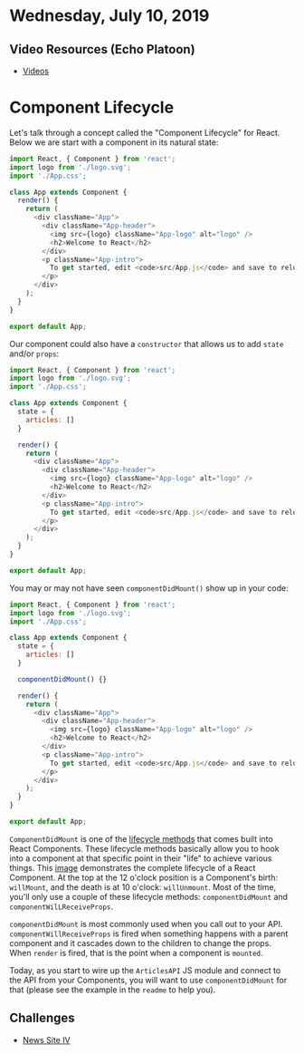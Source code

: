Wednesday, July 10, 2019
======================
## Video Resources (Echo Platoon)
* [Videos](https://www.youtube.com/watch?v=ah1okfjVLRU&list=PLu0CiQ7bzwETgzmFBSspTnEwxI-sgashb)

# Component Lifecycle
Let's talk through a concept called the "Component Lifecycle" for React. Below we are start with a component in its natural state:

```javascript
import React, { Component } from 'react';
import logo from './logo.svg';
import './App.css';

class App extends Component {
  render() {
    return (
      <div className="App">
        <div className="App-header">
          <img src={logo} className="App-logo" alt="logo" />
          <h2>Welcome to React</h2>
        </div>
        <p className="App-intro">
          To get started, edit <code>src/App.js</code> and save to reload.
        </p>
      </div>
    );
  }
}

export default App;
```

Our component could also have a `constructor` that allows us to add `state` and/or `props`:

```javascript
import React, { Component } from 'react';
import logo from './logo.svg';
import './App.css';

class App extends Component {
  state = {
    articles: []
  }

  render() {
    return (
      <div className="App">
        <div className="App-header">
          <img src={logo} className="App-logo" alt="logo" />
          <h2>Welcome to React</h2>
        </div>
        <p className="App-intro">
          To get started, edit <code>src/App.js</code> and save to reload.
        </p>
      </div>
    );
  }
}

export default App;
```

You may or may not have seen `componentDidMount()` show up in your code: 
```javascript
import React, { Component } from 'react';
import logo from './logo.svg';
import './App.css';

class App extends Component {
  state = {
    articles: []
  }

  componentDidMount() {}

  render() {
    return (
      <div className="App">
        <div className="App-header">
          <img src={logo} className="App-logo" alt="logo" />
          <h2>Welcome to React</h2>
        </div>
        <p className="App-intro">
          To get started, edit <code>src/App.js</code> and save to reload.
        </p>
      </div>
    );
  }
}

export default App;
```

`ComponentDidMount` is one of the [lifecycle methods](https://reactjs.org/docs/react-component.html#the-component-lifecycle) that comes built into React Components. These lifecycle methods basically allow you to hook into a component at that specific point in their "life" to achieve various things. This [image](https://cdn-images-1.medium.com/max/2000/1*XcGM-8E_hGl4fpAr9wJIsA.png) demonstrates the complete lifecycle of a React Component. At the top at the 12 o'clock position is a Component's birth: `willMount`, and the death is at 10 o'clock: `willUnmount`. Most of the time, you'll only use a couple of these lifecycle methods: `componentDidMount` and `componentWilLReceiveProps`.

`componentDidMount` is most commonly used when you call out to your API. `componentWillReceiveProps` is fired when something happens with a parent component and it cascades down to the children to change the props. When `render` is fired, that is the point when a component is `mounted`.

Today, as you start to wire up the `ArticlesAPI` JS module and connect to the API from your Components, you will want to use `componentDidMount` for that (please see the example in the `readme` to help you).


Challenges
----------
* [News Site IV](https://github.com/indiaplatoon/news-site-IV)